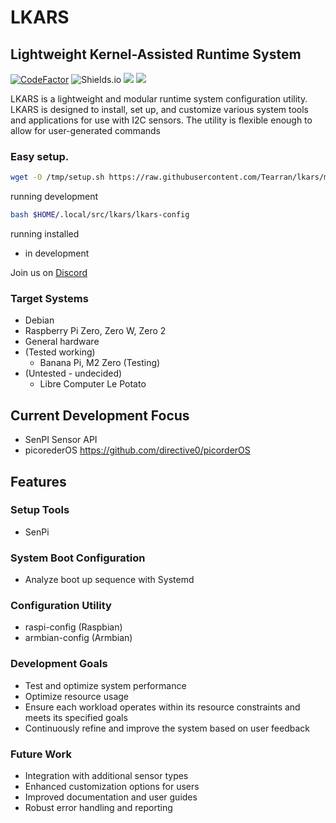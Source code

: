 # LKARS
## Lightweight Kernel-Assisted Runtime System
[![CodeFactor](https://www.codefactor.io/repository/github/tearran/lkars/badge)](https://www.codefactor.io/repository/github/tearran/lkars)
![Shields.io](https://img.shields.io/github/issues/Tearran/lkars)
![](https://img.shields.io/github/forks/Tearran/lkars)
![](https://img.shields.io/github/license/Tearran/lkars)

LKARS is a lightweight and modular runtime system configuration utility. LKARS is designed to install, set up, and customize various system tools and applications for use with I2C sensors. The utility is flexible enough to allow for user-generated commands 

### Easy setup.
```bash
wget -O /tmp/setup.sh https://raw.githubusercontent.com/Tearran/lkars/master/setup ; bash /tmp/setup.sh
```
running development 
```bash
bash $HOME/.local/src/lkars/lkars-config
```
running installed
- in development

Join us on [Discord](https://discord.gg/MENHMuTmyH)

### Target Systems

- Debian
- Raspberry Pi Zero, Zero W, Zero 2 
- General hardware
- (Tested working)
  - Banana Pi, M2 Zero (Testing)
- (Untested - undecided)
  - Libre Computer Le Potato
  
## Current Development Focus
- SenPI Sensor API
- picorederOS https://github.com/directive0/picorderOS

## Features
### Setup Tools
- SenPi

### System Boot Configuration
- Analyze boot up sequence with Systemd

### Configuration Utility
- raspi-config (Raspbian)
- armbian-config (Armbian)



### Development Goals
- Test and optimize system performance
- Optimize resource usage
- Ensure each workload operates within its resource constraints and meets its specified goals
- Continuously refine and improve the system based on user feedback

### Future Work
- Integration with additional sensor types
- Enhanced customization options for users
- Improved documentation and user guides
- Robust error handling and reporting

  


